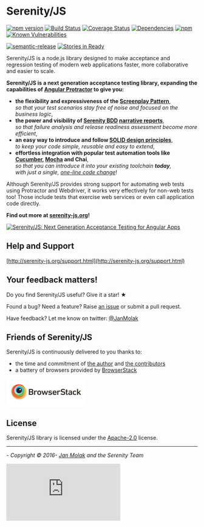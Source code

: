 # Serenity/JS

[![npm version](https://badge.fury.io/js/serenity-js.svg)](https://badge.fury.io/js/serenity-js)
[![Build Status](https://travis-ci.org/jan-molak/serenity-js.svg?branch=master)](https://travis-ci.org/jan-molak/serenity-js)
[![Coverage Status](https://coveralls.io/repos/github/jan-molak/serenity-js/badge.svg)](https://coveralls.io/github/jan-molak/serenity-js)
[![Dependencies](https://david-dm.org/jan-molak/serenity-js.svg)](https://david-dm.org/jan-molak/serenity-js)
[![npm](https://img.shields.io/npm/dm/serenity-js.svg)](https://npm-stat.com/charts.html?package=serenity-js)
[![Known Vulnerabilities](https://snyk.io/test/github/jan-molak/serenity-js/badge.svg)](https://snyk.io/test/github/jan-molak/serenity-js)

[![semantic-release](https://img.shields.io/badge/%20%20%F0%9F%93%A6%F0%9F%9A%80-semantic--release-e10079.svg)](https://github.com/semantic-release/semantic-release)
[![Stories in Ready](https://badge.waffle.io/jan-molak/serenity-js.png?label=ready&title=Ready)](https://waffle.io/jan-molak/serenity-js?utm_source=badge)

Serenity/JS is a node.js library designed to make acceptance and regression testing of modern web applications
faster, more collaborative and easier to scale.

**Serenity/JS is a next generation acceptance testing library, expanding the capabilities of 
[Angular Protractor](https://github.com/angular/protractor) to give you:**
* **the flexibility and expressiveness of the [Screenplay Pattern](http://serenity-js.org/design/screenplay-pattern.html)**,  
  _so that your test scenarios stay free of noise and focused on the business logic_,
* **the power and visibility of [Serenity BDD](http://serenity-bdd.info/#/documentation)
[narrative reports](http://serenity-bdd.info/docs/serenity/#_detailed_description_of_aggregation_reports)**,  
  _so that failure analysis and release readiness assessment become more efficient_,
* **an easy way to introduce and follow [SOLID design principles](https://en.wikipedia.org/wiki/SOLID_&#40;object-oriented_design&#41;)**,  
  _to keep your code simple, reusable and easy to extend_,
* **effortless integration with popular test automation tools like [Cucumber](http://serenity-js.org/cucumber/readme.html), [Mocha](http://serenity-js.org/mocha/readme.html) and Chai**,  
  _so that you can introduce it into your existing toolchain **today**,  
  with just a single, [one-line code change](http://serenity-js.org/overview/retrofitting.html)_!

Although Serenity/JS provides strong support for automating web tests using Protractor and Webdriver,
it works very effectively for non-web tests too! Those include tests that exercise web services or even call application code directly.

**Find out more at [serenity-js.org](http://serenity-js.org)!**

[![Serenity/JS: Next Generation Acceptance Testing for Angular Apps](http://img.youtube.com/vi/YYgkFgBxEwc/0.jpg)](http://www.youtube.com/watch?v=YYgkFgBxEwc "Serenity/JS: Next Generation Acceptance Testing for Angular Apps")

## Help and Support

[http://serenity-js.org/support.html](http://serenity-js.org/support.html)

## Your feedback matters!

Do you find Serenity/JS useful? Give it a star! &#9733;

Found a bug? Need a feature? Raise [an issue](https://github.com/jan-molak/serenity-js/issues?state=open)
or submit a pull request.

Have feedback? Let me know on twitter: [@JanMolak](https://twitter.com/JanMolak)

## Friends of Serenity/JS

Serenity/JS is continuously delivered to you thanks to:
* the time and commitment of [the author](https://janmolak.com/) and [the contributors](https://github.com/jan-molak/serenity-js/graphs/contributors)
* a battery of browsers provided by [BrowserStack](https://www.browserstack.com)

[![tested on BrowserStack](docs/images/browserstack-logo.png)](http://bit.ly/JBMBS)

## License

Serenity/JS library is licensed under the [Apache-2.0](LICENSE.md) license.

----

_- Copyright &copy; 2016- [Jan Molak](https://janmolak.com) and the Serenity Team_

[![Analytics](https://ga-beacon.appspot.com/UA-85788349-2/serenity-js/readme.md?pixel)](https://github.com/igrigorik/ga-beacon)
